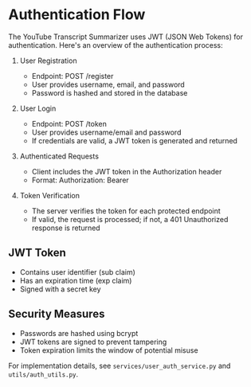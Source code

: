 # Authentication Flow

The YouTube Transcript Summarizer uses JWT (JSON Web Tokens) for authentication. Here's an overview of the authentication process:

1. User Registration
   - Endpoint: POST /register
   - User provides username, email, and password
   - Password is hashed and stored in the database

2. User Login
   - Endpoint: POST /token
   - User provides username/email and password
   - If credentials are valid, a JWT token is generated and returned

3. Authenticated Requests
   - Client includes the JWT token in the Authorization header
   - Format: Authorization: Bearer <token>

4. Token Verification
   - The server verifies the token for each protected endpoint
   - If valid, the request is processed; if not, a 401 Unauthorized response is returned

## JWT Token

- Contains user identifier (sub claim)
- Has an expiration time (exp claim)
- Signed with a secret key

## Security Measures

- Passwords are hashed using bcrypt
- JWT tokens are signed to prevent tampering
- Token expiration limits the window of potential misuse

For implementation details, see `services/user_auth_service.py` and `utils/auth_utils.py`.